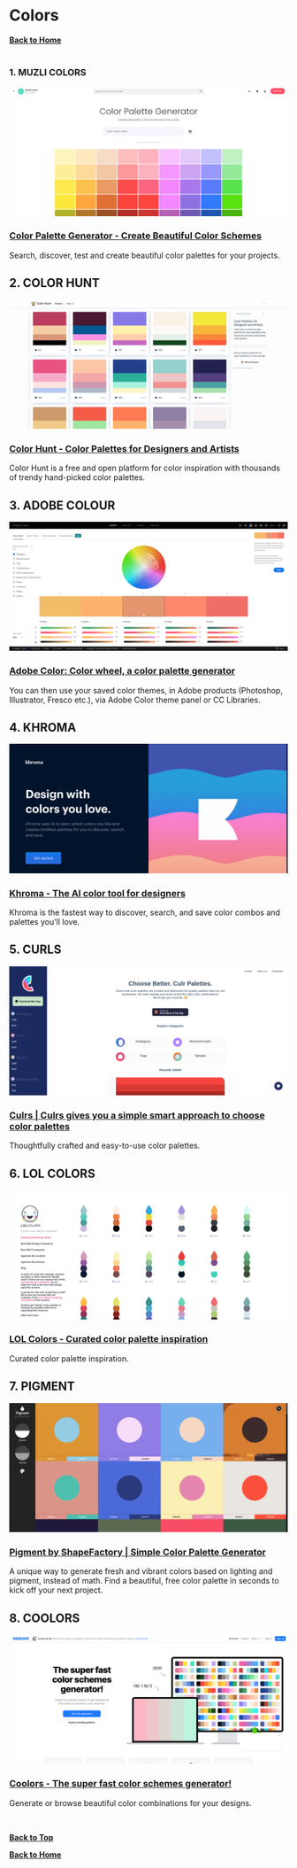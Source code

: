 # Colors

**[Back to Home](../README.md)**
</br>
</br>

### **1. MUZLI COLORS**

![image](./img/muzli-colors.png)
### [Color Palette Generator - Create Beautiful Color Schemes](https://colors.muz.li)
Search, discover, test and create beautiful color palettes for your projects.

## **2. COLOR HUNT**

![image](./img/color-hunt.png)
### [Color Hunt - Color Palettes for Designers and Artists](https://colorhunt.co/)
Color Hunt is a free and open platform for color inspiration with thousands of trendy hand-picked color palettes.

## **3. ADOBE COLOUR**

![image](./img/adobe-color.png)
### [Adobe Color: Color wheel, a color palette generator](https://color.adobe.com)
You can then use your saved color themes, in Adobe products (Photoshop, Illustrator, Fresco etc.), via Adobe Color theme panel or CC Libraries.

## **4. KHROMA**

![image](./img/khroma.png)
### [Khroma - The AI color tool for designers](http://khroma.co/)
Khroma is the fastest way to discover, search, and save color combos and palettes you'll love.

## **5. CURLS**

![image](./img/curls.png)
### [Culrs | Culrs gives you a simple smart approach to choose color palettes](https://www.culrs.com/)
Thoughtfully crafted and easy-to-use color palettes.

## **6. LOL COLORS**

![image](./img/lol-colors.png)
### [LOL Colors - Curated color palette inspiration](https://www.webdesignrankings.com/resources/lolcolors/)
Curated color palette inspiration.

## **7. PIGMENT**

![image](./img/pigment.png)
### [Pigment by ShapeFactory | Simple Color Palette Generator](https://pigment.shapefactory.co/)
A unique way to generate fresh and vibrant colors based on lighting and pigment, instead of math. Find a beautiful, free color palette in seconds to kick off your next project.

## **8. COOLORS**

![image](./img/coolors.png)
### [Coolors - The super fast color schemes generator!](https://coolors.co/)
Generate or browse beautiful color combinations for your designs.

</br>

**[Back to Top](#colors)**
</br>

**[Back to Home](../README.md)**